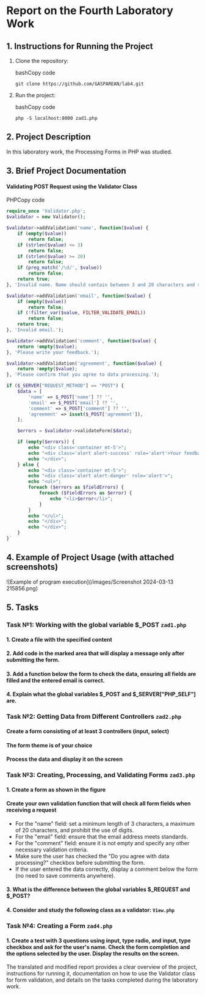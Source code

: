 
# Report on the Fourth Laboratory Work

## 1. Instructions for Running the Project

1.  Clone the repository:

    bashCopy code

    `git clone https://github.com/GASPAREAN/lab4.git`

2.  Run the project:

    bashCopy code

    `php -S localhost:8000 zad1.php`


## 2. Project Description

In this laboratory work, the Processing Forms in PHP was studied.

## 3. Brief Project Documentation

#### Validating POST Request using the Validator Class

PHPCopy code

```PHP
require_once 'Validator.php';
$validator = new Validator();

$validator->addValidation('name', function($value) {
    if (empty($value))
        return false;
    if (strlen($value) <= 3)
        return false;
    if (strlen($value) >= 20)
        return false;
    if (preg_match('/\d/', $value))
        return false;
    return true;
}, 'Invalid name. Name should contain between 3 and 20 characters and should not contain digits.');

$validator->addValidation('email', function($value) {
    if (empty($value))
        return false;
    if (!filter_var($value, FILTER_VALIDATE_EMAIL))
        return false;
    return true;
}, 'Invalid email.');

$validator->addValidation('comment', function($value) {
    return !empty($value);
}, 'Please write your feedback.');

$validator->addValidation('agreement', function($value) {
    return !empty($value);
}, 'Please confirm that you agree to data processing.');

if ($_SERVER["REQUEST_METHOD"] == "POST") {
    $data = [
        'name' => $_POST['name'] ?? '',
        'email' => $_POST['email'] ?? '',
        'comment' => $_POST['comment'] ?? '',
        'agreement' => isset($_POST['agreement']),
    ];

    $errors = $validator->validateForm($data);

    if (empty($errors)) {
        echo "<div class='container mt-5'>";
        echo "<div class='alert alert-success' role='alert'>Your feedback has been successfully submitted!</div>";
        echo "</div>";
    } else {
        echo "<div class='container mt-5'>";
        echo "<div class='alert alert-danger' role='alert'>";
        echo "<ul>";
        foreach ($errors as $fieldErrors) {
            foreach ($fieldErrors as $error) {
                echo "<li>$error</li>";
            }
        }
        echo "</ul>";
        echo "</div>";
        echo "</div>";
    }
}` 
```
## 4. Example of Project Usage (with attached screenshots)

![Example of program execution](/images/Screenshot 2024-03-13 215856.png)

## 5. Tasks

### Task №1: Working with the global variable $_POST `zad1.php`

#### 1. Create a file with the specified content

#### 2. Add code in the marked area that will display a message only after submitting the form.

#### 3. Add a function below the form to check the data, ensuring all fields are filled and the entered email is correct.

#### 4. Explain what the global variables $_POST and $_SERVER["PHP_SELF"] are.

### Task №2: Getting Data from Different Controllers `zad2.php`

#### Create a form consisting of at least 3 controllers (input, select)

#### The form theme is of your choice

#### Process the data and display it on the screen

### Task №3: Creating, Processing, and Validating Forms `zad3.php`

#### 1. Create a form as shown in the figure

#### Create your own validation function that will check all form fields when receiving a request

-   For the "name" field: set a minimum length of 3 characters, a maximum of 20 characters, and prohibit the use of digits.
-   For the "email" field: ensure that the email address meets standards.
-   For the "comment" field: ensure it is not empty and specify any other necessary validation criteria.
-   Make sure the user has checked the "Do you agree with data processing?" checkbox before submitting the form.
-   If the user entered the data correctly, display a comment below the form (no need to save comments anywhere).

#### 3. What is the difference between the global variables $_REQUEST and $_POST?

#### 4. Consider and study the following class as a validator: `View.php`

### Task №4: Creating a Form `zad4.php`

#### 1. Create a test with 3 questions using input, type radio, and input, type checkbox and ask for the user's name. Check the form completion and the options selected by the user. Display the results on the screen.

The translated and modified report provides a clear overview of the project, instructions for running it, documentation on how to use the Validator class for form validation, and details on the tasks completed during the laboratory work.